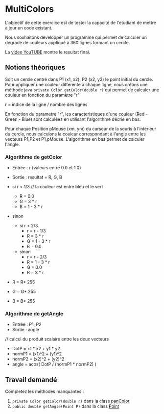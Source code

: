 # MultiColors
L'objectif de cette exercice est de tester la capacité de l'etudiant de mettre à jour un code existant.

Nous souhaitons developper un programme qui permet de calculer un dégradé de couleurs appliqué à 360 lignes formant un cercle.

La [video YouTUBE](https://youtu.be/MGyDJvoIuTs) montre le resultat final.


## Notions théoriques

Soit un cercle centré dans P1 (x1, x2), P2 (x2, y2) le point initial du cercle.
Pour appliquer une couleur differente à chaque ligne, nous créons une méthode java ```private Color getColor(double r)``` qui permet
de calculer une couleur en fonction du paramètre "r"

r = indice de la ligne / nombre des lignes

En fonction du parametre "r", les caracteristiques d'une couleur (Red - Green - Blue) sont calculées en utilisant l'algorithme décrie en bas.

Pour chaque Position pMouse (xm, ym) du curseur de la souris à l'interieur du cercle, nous calculons la couleur correspondant à l'angle entre les vecteurs P1,P2 et P1,pMouse.
L'algorithme en bas permet de calculer l'angle.

### Algorithme de getColor

- Entrée : r (valeurs entre 0.0 et 1.0)
- Sortie : resultat = R, G, B

- si r < 1/3 // la couleur est entre bleu et le vert
    - R = 0.0
    - G = 3 * r
    - B = 1 - 3 * r
- sinon
    - si r < 2/3
        - r = r - 1/3
        - R = 3 * r
        - G = 1 - 3 * r
        - B = 0.0
    - sinon
        - r = r - 2/3
        - R = 1 - 3 * r
        - G = 0.0
        - B = 3 * r
- R = R* 255
- G = G* 255
- B = B* 255

### Algorithme de getAngle

- Entrée : P1, P2
- Sortie : angle

// calcul du produit scalaire entre les deux vecteurs
- DotP = x1 * x2 + y1 * y2
- normP1 = (x1)^2 + (y1)^2
- normP2 = (x2)^2 + (y2)^2
- angle =  acos( DotP / (normP1 * normP2) )

## Travail demandé
Completez les méthodes manquantes :
  1.  ```private Color getColor(double r)``` dans la class [panColor](MultiColors/src/winColors/panColor.java)
  2.  ```public double getAngle(Point P)``` dans la class [Point](MultiColors/src/winColors/Point.java)
